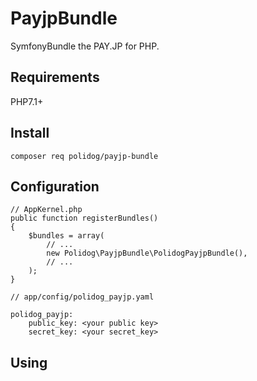 # PayjpBundle

SymfonyBundle the PAY.JP for PHP.

## Requirements
PHP7.1+

## Install

```
composer req polidog/payjp-bundle
```

## Configuration

```
// AppKernel.php
public function registerBundles()
{
    $bundles = array(
        // ...
        new Polidog\PayjpBundle\PolidogPayjpBundle(),
        // ...
    );
}
```

```
// app/config/polidog_payjp.yaml

polidog_payjp:
    public_key: <your public key>
    secret_key: <your secret_key>
```
 
## Using


